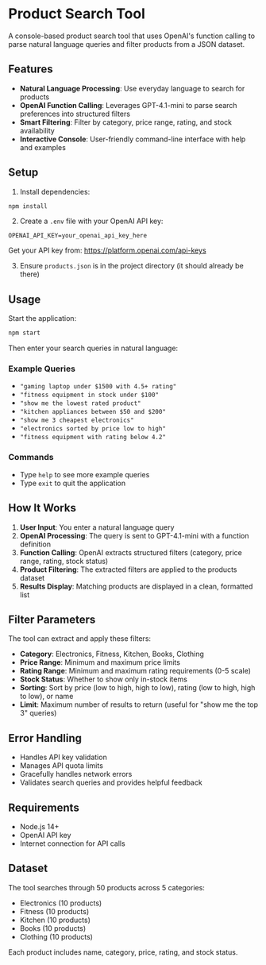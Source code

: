 # Product Search Tool

A console-based product search tool that uses OpenAI's function calling to parse natural language queries and filter products from a JSON dataset.

## Features

- **Natural Language Processing**: Use everyday language to search for products
- **OpenAI Function Calling**: Leverages GPT-4.1-mini to parse search preferences into structured filters
- **Smart Filtering**: Filter by category, price range, rating, and stock availability
- **Interactive Console**: User-friendly command-line interface with help and examples

## Setup

1. Install dependencies:
```bash
npm install
```

2. Create a `.env` file with your OpenAI API key:
```env
OPENAI_API_KEY=your_openai_api_key_here
```

Get your API key from: https://platform.openai.com/api-keys

3. Ensure `products.json` is in the project directory (it should already be there)

## Usage

Start the application:
```bash
npm start
```

Then enter your search queries in natural language:

### Example Queries

- `"gaming laptop under $1500 with 4.5+ rating"`
- `"fitness equipment in stock under $100"`
- `"show me the lowest rated product"`
- `"kitchen appliances between $50 and $200"`
- `"show me 3 cheapest electronics"`
- `"electronics sorted by price low to high"`
- `"fitness equipment with rating below 4.2"`

### Commands

- Type `help` to see more example queries
- Type `exit` to quit the application

## How It Works

1. **User Input**: You enter a natural language query
2. **OpenAI Processing**: The query is sent to GPT-4.1-mini with a function definition
3. **Function Calling**: OpenAI extracts structured filters (category, price range, rating, stock status)
4. **Product Filtering**: The extracted filters are applied to the products dataset
5. **Results Display**: Matching products are displayed in a clean, formatted list

## Filter Parameters

The tool can extract and apply these filters:

- **Category**: Electronics, Fitness, Kitchen, Books, Clothing
- **Price Range**: Minimum and maximum price limits
- **Rating Range**: Minimum and maximum rating requirements (0-5 scale)
- **Stock Status**: Whether to show only in-stock items
- **Sorting**: Sort by price (low to high, high to low), rating (low to high, high to low), or name
- **Limit**: Maximum number of results to return (useful for "show me the top 3" queries)

## Error Handling

- Handles API key validation
- Manages API quota limits
- Gracefully handles network errors
- Validates search queries and provides helpful feedback

## Requirements

- Node.js 14+ 
- OpenAI API key
- Internet connection for API calls

## Dataset

The tool searches through 50 products across 5 categories:
- Electronics (10 products)
- Fitness (10 products) 
- Kitchen (10 products)
- Books (10 products)
- Clothing (10 products)

Each product includes name, category, price, rating, and stock status. 